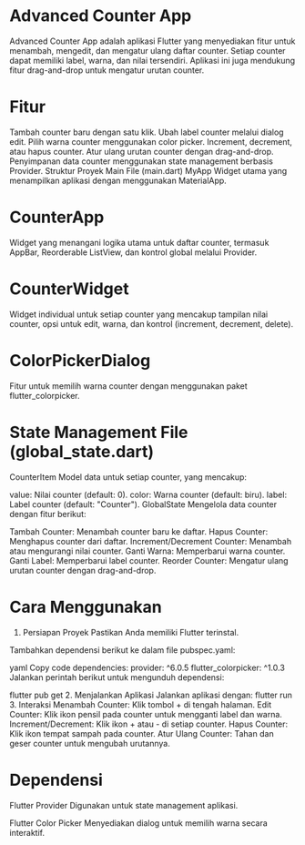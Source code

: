 # Advanced Counter App
Advanced Counter App adalah aplikasi Flutter yang menyediakan fitur untuk menambah, mengedit, dan mengatur ulang daftar counter. Setiap counter dapat memiliki label, warna, dan nilai tersendiri. Aplikasi ini juga mendukung fitur drag-and-drop untuk mengatur urutan counter.

# Fitur
Tambah counter baru dengan satu klik.
Ubah label counter melalui dialog edit.
Pilih warna counter menggunakan color picker.
Increment, decrement, atau hapus counter.
Atur ulang urutan counter dengan drag-and-drop.
Penyimpanan data counter menggunakan state management berbasis Provider.
Struktur Proyek
Main File (main.dart)
MyApp
Widget utama yang menampilkan aplikasi dengan menggunakan MaterialApp.

# CounterApp
Widget yang menangani logika utama untuk daftar counter, termasuk AppBar, Reorderable ListView, dan kontrol global melalui Provider.

# CounterWidget
Widget individual untuk setiap counter yang mencakup tampilan nilai counter, opsi untuk edit, warna, dan kontrol (increment, decrement, delete).

# ColorPickerDialog
Fitur untuk memilih warna counter dengan menggunakan paket flutter_colorpicker.

# State Management File (global_state.dart)
CounterItem
Model data untuk setiap counter, yang mencakup:

value: Nilai counter (default: 0).
color: Warna counter (default: biru).
label: Label counter (default: "Counter").
GlobalState
Mengelola data counter dengan fitur berikut:

Tambah Counter: Menambah counter baru ke daftar.
Hapus Counter: Menghapus counter dari daftar.
Increment/Decrement Counter: Menambah atau mengurangi nilai counter.
Ganti Warna: Memperbarui warna counter.
Ganti Label: Memperbarui label counter.
Reorder Counter: Mengatur ulang urutan counter dengan drag-and-drop.
# Cara Menggunakan
1. Persiapan Proyek
Pastikan Anda memiliki Flutter terinstal.

Tambahkan dependensi berikut ke dalam file pubspec.yaml:

yaml
Copy code
dependencies:
  provider: ^6.0.5
  flutter_colorpicker: ^1.0.3
Jalankan perintah berikut untuk mengunduh dependensi:

flutter pub get
2. Menjalankan Aplikasi
Jalankan aplikasi dengan:
flutter run
3. Interaksi
Menambah Counter: Klik tombol + di tengah halaman.
Edit Counter: Klik ikon pensil pada counter untuk mengganti label dan warna.
Increment/Decrement: Klik ikon + atau - di setiap counter.
Hapus Counter: Klik ikon tempat sampah pada counter.
Atur Ulang Counter: Tahan dan geser counter untuk mengubah urutannya.


# Dependensi
Flutter Provider
Digunakan untuk state management aplikasi.

Flutter Color Picker
Menyediakan dialog untuk memilih warna secara interaktif.